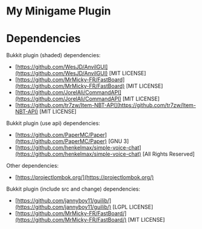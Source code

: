 # My Minigame Plugin

# Dependencies

Bukkit plugin (shaded) dependencies:

- [https://github.com/WesJD/AnvilGUI](https://github.com/WesJD/AnvilGUI) [MIT LICENSE]
- [https://github.com/MrMicky-FR/FastBoard](https://github.com/MrMicky-FR/FastBoard) [MIT LICENSE]
- [https://github.com/JorelAli/CommandAPI](https://github.com/JorelAli/CommandAPI) [MIT LICENSE]
- [https://github.com/tr7zw/Item-NBT-API](https://github.com/tr7zw/Item-NBT-API) [MIT LICENSE]

Bukkit plugin (use api) dependencies:

- [https://github.com/PaperMC/Paper](https://github.com/PaperMC/Paper) [GNU 3]
- [https://github.com/henkelmax/simple-voice-chat](https://github.com/henkelmax/simple-voice-chat) [All Rights Reserved]

Other dependencies:

- [https://projectlombok.org/](https://projectlombok.org/)

Bukkit plugin (include src and change) dependencies:

- [https://github.com/jannyboy11/guilib/](https://github.com/jannyboy11/guilib/) [LGPL LICENSE]
- [https://github.com/MrMicky-FR/FastBoard/](https://github.com/MrMicky-FR/FastBoard/) [MIT LICENSE]
